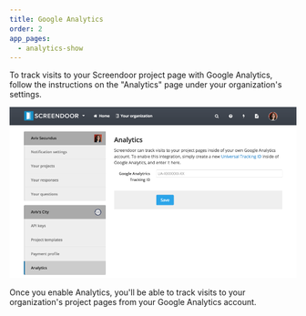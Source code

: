 ```yaml
---
title: Google Analytics
order: 2
app_pages:
  - analytics-show
---
```


To track visits to your Screendoor project page with Google Analytics, follow the instructions on the "Analytics" page under your organization's settings.

![analytics](../images/analytics.png)

Once you enable Analytics, you'll be able to track visits to your organization's project pages from your Google Analytics account.
